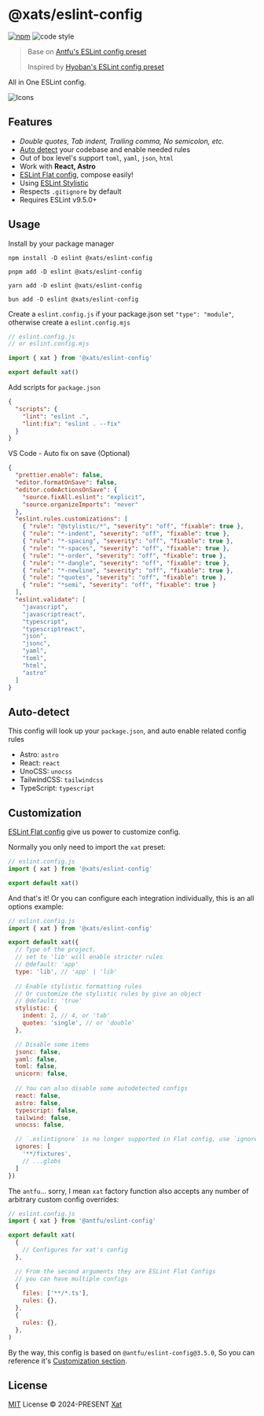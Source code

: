 # @xats/eslint-config

[![npm](https://img.shields.io/npm/v/@xats/eslint-config?color=444&label=)](https://npmjs.com/package/@xats/eslint-config)
![code style](https://antfu.me/badge-code-style.svg)

> Base on [Antfu's ESLint config preset](https://github.com/antfu/eslint-config)
>
> Inspired by [Hyoban's ESLint config preset](https://github.com/hyoban/eslint-config-hyoban)

All in One ESLint config.

![Icons](https://skillicons.dev/icons?i=js,ts,react,astro,tailwind)

## Features

- *Double quotes, Tab indent, Trailing comma, No semicolon, etc.*
- [Auto detect](#auto-detect) your codebase and enable needed rules
- Out of box level's support `toml`, `yaml`, `json`, `html`
- Work with **React, Astro**
- [ESLint Flat config](https://eslint.org/docs/latest/use/configure/configuration-files-new), compose easily!
- Using [ESLint Stylistic](https://github.com/eslint-stylistic/eslint-stylistic)
- Respects `.gitignore` by default
- Requires ESLint v9.5.0+

## Usage

Install by your package manager

```shell
npm install -D eslint @xats/eslint-config
```

```shell
pnpm add -D eslint @xats/eslint-config
```

```shell
yarn add -D eslint @xats/eslint-config
```

```shell
bun add -D eslint @xats/eslint-config
```

Create a `eslint.config.js` if your package.json set `"type": "module"`, otherwise create a `eslint.config.mjs`
  
```js
// eslint.config.js 
// or eslint.config.mjs

import { xat } from '@xats/eslint-config'

export default xat()
```

Add scripts for `package.json`

```json
{
  "scripts": {
    "lint": "eslint .",
    "lint:fix": "eslint . --fix"
  }
}
```

VS Code - Auto fix on save (Optional)

```json
{
  "prettier.enable": false,
  "editor.formatOnSave": false,
  "editor.codeActionsOnSave": {
    "source.fixAll.eslint": "explicit",
    "source.organizeImports": "never"
  },
  "eslint.rules.customizations": [
    { "rule": "@stylistic/*", "severity": "off", "fixable": true },
    { "rule": "*-indent", "severity": "off", "fixable": true },
    { "rule": "*-spacing", "severity": "off", "fixable": true },
    { "rule": "*-spaces", "severity": "off", "fixable": true },
    { "rule": "*-order", "severity": "off", "fixable": true },
    { "rule": "*-dangle", "severity": "off", "fixable": true },
    { "rule": "*-newline", "severity": "off", "fixable": true },
    { "rule": "*quotes", "severity": "off", "fixable": true },
    { "rule": "*semi", "severity": "off", "fixable": true }
  ],
  "eslint.validate": [
    "javascript",
    "javascriptreact",
    "typescript",
    "typescriptreact",
    "json",
    "jsonc",
    "yaml",
    "toml",
    "html",
    "astro"
  ]
}
```

## Auto-detect

This config will look up your `package.json`, and auto enable related config rules

- Astro: `astro`
- React: `react`
- UnoCSS: `unocss`
- TailwindCSS: `tailwindcss`
- TypeScript: `typescript`

## Customization

[ESLint Flat config](https://eslint.org/docs/latest/use/configure/configuration-files-new) give us power to customize config.

Normally you only need to import the `xat` preset:

```js
// eslint.config.js
import { xat } from '@xats/eslint-config'

export default xat()
```

And that's it! Or you can configure each integration individually, this is an all options example:

```js
// eslint.config.js
import { xat } from '@xats/eslint-config'

export default xat({
  // Type of the project.
  // set to 'lib' will enable stricter rules
  // @default: 'app'
  type: 'lib', // 'app' | 'lib'
  
  // Enable stylistic formatting rules
  // Or customize the stylistic rules by give an object
  // @default: 'true'
  stylistic: {
    indent: 2, // 4, or 'tab'
    quotes: 'single', // or 'double'
  },

  // Disable some items
  jsonc: false,
  yaml: false,
  toml: false,
  unicorn: false,
  
  // You can also disable some autodetected configs
  react: false,
  astro: false,
  typescript: false,
  tailwind: false,
  unocss: false,

  // `.eslintignore` is no longer supported in Flat config, use `ignores` instead
  ignores: [
    '**/fixtures',
    // ...globs
  ]
})
```

The `antfu`... sorry, I mean `xat` factory function also accepts any number of arbitrary custom config overrides:

```js
// eslint.config.js
import { xat } from '@antfu/eslint-config'

export default xat(
  {
    // Configures for xat's config
  },

  // From the second arguments they are ESLint Flat Configs
  // you can have multiple configs
  {
    files: ['**/*.ts'],
    rules: {},
  },
  {
    rules: {},
  },
)
```

By the way, this config is based on `@antfu/eslint-config@3.5.0`, So you can reference it's [Customization section](https://github.com/antfu/eslint-config/tree/v3.5.0#Customization).

## License

[MIT](./LICENSE) License &copy; 2024-PRESENT [Xat](https://github.com/Xatloon)
